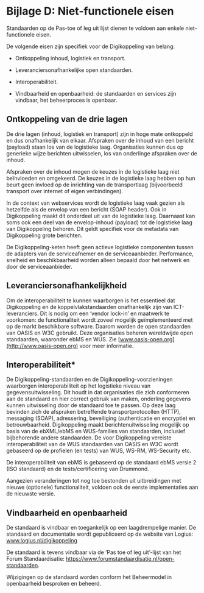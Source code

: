 # Bijlage D: Niet-functionele eisen 

Standaarden op de Pas-toe of leg uit lijst dienen te voldoen aan enkele niet-functionele eisen.

De volgende eisen zijn specifiek voor de Digikoppeling van belang:

- Ontkoppeling inhoud, logistiek en transport.

- Leveranciersonafhankelijke open standaarden.

- Interoperabiliteit.

- Vindbaarheid en openbaarheid: de standaarden en services zijn vindbaar, het beheerproces is openbaar.

## Ontkoppeling van de drie lagen

De drie lagen (inhoud, logistiek en transport) zijn in hoge mate ontkoppeld en dus onafhankelijk van elkaar. Afspraken over de inhoud van een bericht (payload) staan los van de logistieke laag. Organisaties kunnen dus op generieke wijze berichten uitwisselen, los van onderlinge afspraken over de inhoud.

Afspraken over de inhoud mogen de keuzes in de logistieke laag niet beïnvloeden en omgekeerd. De keuzes in de logistieke laag hebben op hun beurt geen invloed op de inrichting van de transportlaag (bijvoorbeeld transport over internet of eigen verbindingen).

In de context van webservices wordt de logistieke laag vaak gezien als hetzelfde als de envelop van een bericht (SOAP header). Ook in Digikoppeling maakt dit onderdeel uit van de logistieke laag. Daarnaast kan soms ook een deel van de envelop-inhoud (payload) tot de logistieke laag van Digikoppeling behoren. Dit geldt specifiek voor de metadata van Digikoppeling grote berichten.

De Digikoppeling-keten heeft geen actieve logistieke componenten tussen de adapters van de serviceafnemer en de serviceaanbieder. Performance, snelheid en beschikbaarheid worden alleen bepaald door het netwerk en door de serviceaanbieder.

## Leveranciersonafhankelijkheid

Om de interoperabiliteit te kunnen waarborgen is het essentieel dat
Digikoppeling en de koppelvlakstandaarden onafhankelijk zijn van
ICT-leveranciers. Dit is nodig om een ‘vendor lock-in’ en maatwerk te voorkomen: de functionaliteit wordt zoveel mogelijk geïmplementeerd met op de markt beschikbare software. Daarom worden de open standaarden van OASIS en W3C gebruikt. Deze organisaties beheren wereldwijde open standaarden, waaronder ebMS en WUS. Zie [www.oasis-open.org](http://www.oasis-open.org) voor meer informatie.

## Interoperabiliteit*

De Digikoppeling-standaarden en de Digikoppeling-voorzieningen waarborgen interoperabiliteit op het logistieke niveau van gegevensuitwisseling. Dit houdt in dat organisaties die zich conformeren aan de standaard en hier correct gebruik van maken, onderling gegevens kunnen uitwisseling door de standaard toe te passen. Op deze laag bevinden zich de afspraken betreffende transportprotocollen (HTTP), messaging (SOAP), adressering, beveiliging
(authenticatie en encryptie) en betrouwbaarheid. Digikoppeling maakt berichtenuitwisseling mogelijk op basis van de ebXML/ebMS en WUS-families van standaarden, inclusief bijbehorende andere standaarden. De voor Digikoppeling vereiste interoperabiliteit van de WUS standaarden van OASIS en W3C wordt gebaseerd op de profielen (en tests) van WUS, WS-RM, WS-Security etc.

De interoperabiliteit van ebMS is gebaseerd op de standaard ebMS versie 2 (ISO standaard) en de tests/certificering van Drummond.

Aangezien veranderingen tot nog toe bestonden uit uitbreidingen met nieuwe
(optionele) functionaliteit, voldoen ook de eerste implementaties aan de nieuwste versie.

## Vindbaarheid en openbaarheid

De standaard is vindbaar en toegankelijk op een laagdrempelige manier. De standaard en documentatie wordt gepubliceerd op de website van Logius: www.logius.nl/digikoppeling

De standaard is tevens vindbaar via de ‘Pas toe of leg uit’-lijst van het Forum
Standaardisatie: https://www.forumstandaardisatie.nl/open-standaarden.

Wijzigingen op de standaard worden conform het Beheermodel in openbaarheid besproken en beheerd.